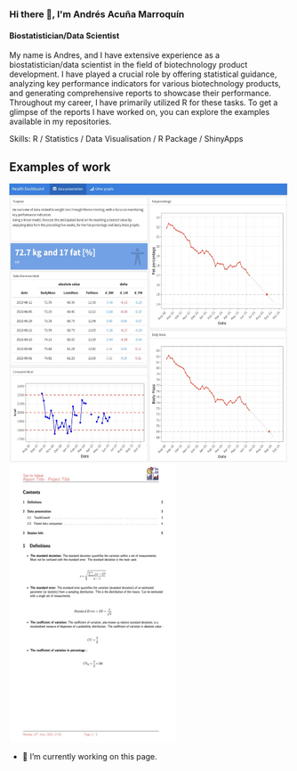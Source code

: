 ### Hi there 👋, I'm Andrés Acuña Marroquín
#### Biostatistician/Data Scientist

My name is Andres, and I have extensive experience as a biostatistician/data scientist in the field of biotechnology product development. I have played a crucial role by offering statistical guidance, analyzing key performance indicators for various biotechnology products, and generating comprehensive reports to showcase their performance. Throughout my career, I have primarily utilized R for these tasks. To get a glimpse of the reports I have worked on, you can explore the examples available in my repositories.

Skills: R / Statistics / Data Visualisation / R Package / ShinyApps


## Examples of work 
<img src="Dashboard.jpg" width="500" height="500"> <img src="report.jpg" width="300" height="500">

- 🔭 I’m currently working on this page. 

